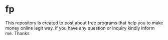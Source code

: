 # fp 
This repository is created to post about free programs that help you to make money online legit way. 
if you have any question or inquiry kindly inform me. Thanks
